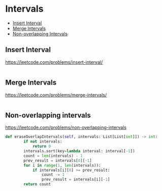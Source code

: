 # Intervals

+ [Insert Interval](#insert-interval)
+ [Merge Intervals](#merge-intervals)
+ [Non-overlapping Intervals](#non-overlapping-intervals)

## Insert Interval

https://leetcode.com/problems/insert-interval/

```python

```

## Merge Intervals

https://leetcode.com/problems/merge-intervals/

```python

```

## Non-overlapping intervals

https://leetcode.com/problems/non-overlapping-intervals

```python
def eraseOverlapIntervals(self, intervals: List[List[int]]) -> int:
        if not intervals:
            return 0
        intervals.sort(key=lambda interval: interval[-1])
        count = len(intervals) - 1
        prev_result = intervals[0][-1]
        for i in range(1, len(intervals)):
            if intervals[i][0] >= prev_result:
                count -= 1
                prev_result = intervals[i][-1]
        return count

```

